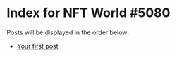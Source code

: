 # Index for NFT World #5080
Posts will be displayed in the order below:

- [Your first post](./001-first.md)

